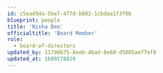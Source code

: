 ```yaml
---
id: c5ead9da-5be7-477d-b882-1cbdaa1f3f0b
blueprint: people
title: 'Nisha Deo'
officialtitle: 'Board Member'
role:
  - board-of-directors
updated_by: 1179db75-8eeb-4bad-8e60-d5005aef7ef8
updated_at: 1689178829
---
```

